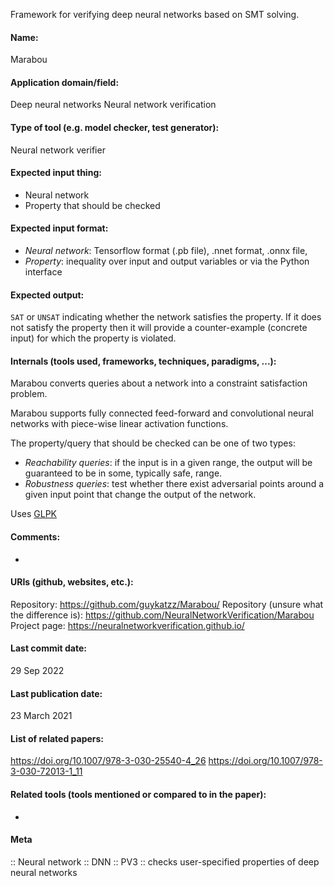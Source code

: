 Framework for verifying deep neural networks based on SMT solving.

#### Name:
Marabou

#### Application domain/field:
Deep neural networks
Neural network verification

#### Type of tool (e.g. model checker, test generator): 
Neural network verifier

#### Expected input thing:
- Neural network
- Property that should be checked

#### Expected input format:
- *Neural network*: Tensorflow format (.pb file), .nnet format, .onnx file, 
- *Property*: inequality over input and output variables or via the Python interface

#### Expected output:
`SAT` or `UNSAT` indicating whether the network satisfies the property. If it does not satisfy the property then it will provide a counter-example (concrete input) for which the property is violated.

#### Internals (tools used, frameworks, techniques, paradigms, ...):
Marabou converts queries about a network into a constraint satisfaction problem.

Marabou supports fully connected feed-forward and convolutional neural networks with piece-wise linear activation functions.

The property/query that should be checked can be one of two types:
- *Reachability queries*: if the input is in a given range, the output will be guaranteed to be in some, typically safe, range.
- *Robustness queries*: test whether there exist adversarial points around a given input point that change the output of the network.

Uses [GLPK](Libraries/GLPK.md)

#### Comments:
-

#### URIs (github, websites, etc.):
Repository: https://github.com/guykatzz/Marabou/
Repository (unsure what the difference is): https://github.com/NeuralNetworkVerification/Marabou
Project page: https://neuralnetworkverification.github.io/

#### Last commit date:
29 Sep 2022

#### Last publication date:
23 March 2021

#### List of related papers:
https://doi.org/10.1007/978-3-030-25540-4_26
https://doi.org/10.1007/978-3-030-72013-1_11

#### Related tools (tools mentioned or compared to in the paper):
-

#### Meta
:: Neural network
:: DNN
:: PV3 :: checks user-specified properties of deep neural networks